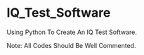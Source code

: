 # IQ_Test_Software
Using Python To Create An IQ Test Software.


Note: All Codes Should Be Well Commented.
